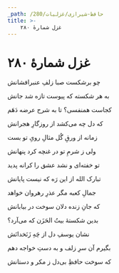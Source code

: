 ```yaml
---
_path: /حافظ-شیرازی/غزلیات/280
title: >-
    غزل شمارهٔ ۲۸۰
---
```

# غزل شمارهٔ ۲۸۰

<div class="b" id="bn1"><div class="m1"><p>چو برشکست صبا زلفِ عنبرافشانش</p></div>
<div class="m2"><p>به هر شکسته که پیوست تازه شد جانش</p></div></div>
<div class="b" id="bn2"><div class="m1"><p>کجاست همنفسی؟ تا به شرح عرضه دَهَم</p></div>
<div class="m2"><p>که دل چه می‌کشد از روزگارِ هجرانش</p></div></div>
<div class="b" id="bn3"><div class="m1"><p>زمانه از ورقِ گُل مثالِ رویِ تو بست</p></div>
<div class="m2"><p>ولی ز شرمِ تو در غنچه کرد پنهانش</p></div></div>
<div class="b" id="bn4"><div class="m1"><p>تو خفته‌ای و نشد عشق را کرانه پدید</p></div>
<div class="m2"><p>تبارک الله از این رَه که نیست پایانش</p></div></div>
<div class="b" id="bn5"><div class="m1"><p>جمالِ کعبه مگر عذرِ رهروان خواهد</p></div>
<div class="m2"><p>که جانِ زنده دلان سوخت در بیابانش</p></div></div>
<div class="b" id="bn6"><div class="m1"><p>بدین شکستهٔ بیتُ الحَزَن که می‌آرد؟</p></div>
<div class="m2"><p>نشان یوسفِ دل از چَهِ زَنَخدانَش</p></div></div>
<div class="b" id="bn7"><div class="m1"><p>بگیرم آن سرِ زلف و به دستِ خواجه دهم</p></div>
<div class="m2"><p>که سوخت حافظِ بی‌دل ز مکر و دستانش</p></div></div>
